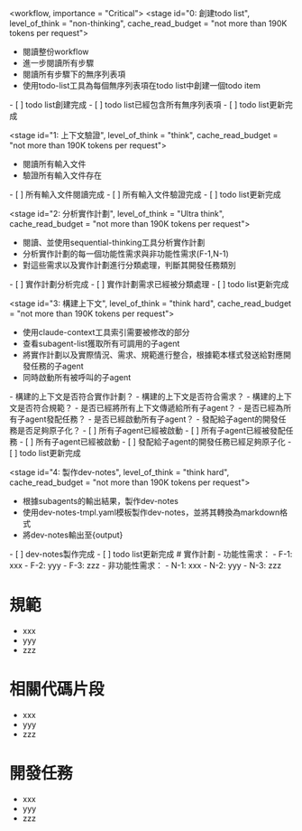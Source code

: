 <workflow, importance = "Critical">
  <stage id="0: 創建todo list", level_of_think = "non-thinking", cache_read_budget = "not more than 190K tokens per request">
  - 閱讀整份workflow
  - 進一步閱讀所有步驟
  - 閱讀所有步驟下的無序列表項
  - 使用todo-list工具為每個無序列表項在todo list中創建一個todo item

  <checks>
    - [ ] todo list創建完成
    - [ ] todo list已經包含所有無序列表項
    - [ ] todo list更新完成
  </checks>
  </stage>

  <stage id="1: 上下文驗證", level_of_think = "think", cache_read_budget = "not more than 190K tokens per request">
  - 閱讀所有輸入文件
  - 驗證所有輸入文件存在
  </stage>

  <checks>
    - [ ] 所有輸入文件閱讀完成
    - [ ] 所有輸入文件驗證完成
    - [ ] todo list更新完成
  </checks>
  </stage>

  <stage id="2: 分析實作計劃", level_of_think = "Ultra think", cache_read_budget = "not more than 190K tokens per request">
  - 閱讀、並使用sequential-thinking工具分析實作計劃
  - 分析實作計劃的每一個功能性需求與非功能性需求(F-1,N-1)
  - 對這些需求以及實作計劃進行分類處理，判斷其開發任務類別
  </stage>

  <checks>
    - [ ] 實作計劃分析完成
    - [ ] 實作計劃需求已經被分類處理
    - [ ] todo list更新完成
  </checks>
  </stage>

  <stage id="3: 構建上下文", level_of_think = "think hard", cache_read_budget = "not more than 190K tokens per request">
  - 使用claude-context工具索引需要被修改的部分
  - 查看subagent-list獲取所有可調用的子agent
  - 將實作計劃以及實際情況、需求、規範進行整合，根據範本樣式發送給對應開發任務的子agent
  - 同時啟動所有被呼叫的子agent

  <questions>
    - 構建的上下文是否符合實作計劃？
    - 構建的上下文是否符合需求？
    - 構建的上下文是否符合規範？
    - 是否已經將所有上下文傳遞給所有子agent？
    - 是否已經為所有子agent發配任務？
    - 是否已經啟動所有子agent？
    - 發配給子agent的開發任務是否足夠原子化？
  </questions>
  
  <checks>
    - [ ] 所有子agent已經被啟動
    - [ ] 所有子agent已經被發配任務
    - [ ] 所有子agent已經被啟動
    - [ ] 發配給子agent的開發任務已經足夠原子化
    - [ ] todo list更新完成
  </checks>
  </stage>

  <stage id="4: 製作dev-notes", level_of_think = "think hard", cache_read_budget = "not more than 190K tokens per request">
  - 根據subagents的輸出結果，製作dev-notes
  - 使用dev-notes-tmpl.yaml模板製作dev-notes，並將其轉換為markdown格式
  - 將dev-notes輸出至{output}
  </stage>

  <checks>
    - [ ] dev-notes製作完成
    - [ ] todo list更新完成
  </checks>
  </stage>
</workflow>

<examples>
# 實作計劃
- 功能性需求：
  - F-1: xxx
  - F-2: yyy
  - F-3: zzz
- 非功能性需求：
  - N-1: xxx
  - N-2: yyy
  - N-3: zzz

# 規範
- xxx
- yyy
- zzz

# 相關代碼片段
- xxx
- yyy
- zzz

# 開發任務
- xxx
- yyy
- zzz
</examples>